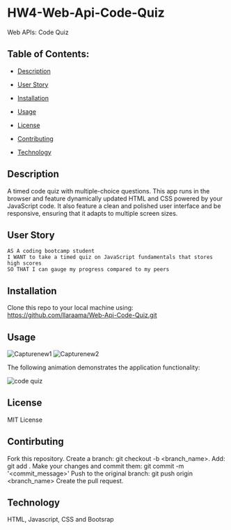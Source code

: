 # HW4-Web-Api-Code-Quiz
Web APIs: Code Quiz

 ## Table of Contents:
  * [Description](#Description)
 
  * [User Story](#User-Story)
  
  * [Installation](#Installation)

  * [Usage](#Usage)

  * [License](#License)

  * [Contributing](#Contributing)

  * [Technology](#Technology)

## Description
A timed code quiz with multiple-choice questions. This app runs in the browser and feature dynamically updated HTML and CSS powered by your JavaScript code. It also feature a clean and polished user interface and be responsive, ensuring that it adapts to multiple screen sizes.

## User Story

```
AS A coding bootcamp student
I WANT to take a timed quiz on JavaScript fundamentals that stores high scores
SO THAT I can gauge my progress compared to my peers
```

## Installation
Clone this repo to your local machine using: https://github.com/llaraama/Web-Api-Code-Quiz.git

## Usage
![Capturenew1](https://user-images.githubusercontent.com/62354759/93123830-b3c85780-f696-11ea-9031-471fcc41730d.JPG)
![Capturenew2](https://user-images.githubusercontent.com/62354759/93123882-c478cd80-f696-11ea-8c9b-eecd34297500.JPG)

The following animation demonstrates the application functionality:

![code quiz](./Assets/04-web-apis-homework-demo.gif)

## License
MIT License

## Contirbuting
Fork this repository. Create a branch: git checkout -b <branch_name>. Add: git add . Make your changes and commit them: git commit -m '<commit_message>' Push to the original branch: git push origin <branch_name> Create the pull request.

## Technology
HTML, Javascript, CSS and Bootsrap
